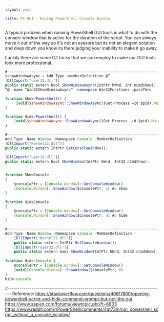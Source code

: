```yaml
---
layout: post

title: PS GUI - Hiding PowerShell Console Window
---
```

A typical problem when running PowerShell GUI tools is what to do with the console window that is active for the duration of the script.
You can always move it out of the way so it's not an eyesore but its not an elegant solution and deep down you know its there judging
your inability to make it go away.

Luckily there are some C# tricks that we can employ to make our GUI tools look more professional.

```javascript
#--------------------------------------------------------------------------------
$showWindowAsync = Add-Type –memberDefinition @” 
[DllImport("user32.dll")] 
public static extern bool ShowWindowAsync(IntPtr hWnd, int nCmdShow); 
“@ -name “Win32ShowWindowAsync” -namespace Win32Functions –passThru

function Show-PowerShell() { 
     [void]$showWindowAsync::ShowWindowAsync((Get-Process –id $pid).MainWindowHandle, 10) 
}

function Hide-PowerShell() { 
    [void]$showWindowAsync::ShowWindowAsync((Get-Process –id $pid).MainWindowHandle, 2) 
}

#-------------------------------------------------------------------------------
Add-Type -Name Window -Namespace Console -MemberDefinition '
[DllImport("Kernel32.dll")]
public static extern IntPtr GetConsoleWindow();

[DllImport("user32.dll")]
public static extern bool ShowWindow(IntPtr hWnd, Int32 nCmdShow);
'

function ShowConsole
{
    $consolePtr = [Console.Window]::GetConsoleWindow()
    [Console.Window]::ShowWindow($consolePtr, 5) #5 show
}

function HideConsole
{
    $consolePtr = [Console.Window]::GetConsoleWindow()
    [Console.Window]::ShowWindow($consolePtr, 0) #0 hide
}

#-------------------------------------------------------------------------------
Add-Type -Name Window -Namespace Console -MemberDefinition '
    [DllImport("Kernel32.dll")]
    public static extern IntPtr GetConsoleWindow();
    [DllImport("user32.dll")]
    public static extern bool ShowWindow(IntPtr hWnd, Int32 nCmdShow);
'
function Hide-Console {
    $consolePtr = [Console.Window]::GetConsoleWindow()
    [void][Console.Window]::ShowWindow($consolePtr, 0)
}
hide-console
```
#-------------------------------------------------------------------------------
Reference:
https://stackoverflow.com/questions/40617800/opening-powershell-script-and-hide-command-prompt-but-not-the-gui
https://www.sapien.com/forums/viewtopic.php?t=6833
https://www.reddit.com/r/PowerShell/comments/4gt73m/run_powershell_script_without_a_console_window/
